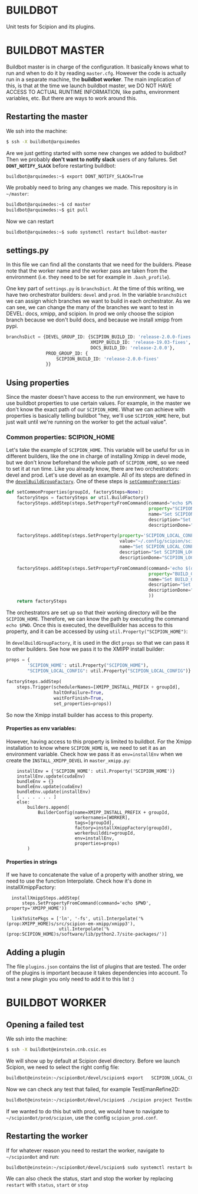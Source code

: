 # BUILDBOT

Unit tests for Scipion and its plugins.


# BUILDBOT MASTER

Buildbot master is in charge of the configuration. It basically knows what to run and when to do it by reading `master.cfg`. However the code is actually run in a separate machine, the **buildbot worker**. The main implication of this, is that at the time we launch buildbot master, we DO NOT HAVE ACCESS TO ACTUAL RUNTIME INFORMATION, like paths, environment variables, etc. But there are ways to work around this. 

## Restarting the master

We ssh into the machine: 

```bash
$ ssh -X buildbot@arquimedes
```

Are we just getting started with some new changes we added to buildbot? Then we probably **don't want to notify slack** users of any failures. Set **`DONT_NOTIFY_SLACK`** before restarting buildbot:

```bash
buildbot@arquimedes:~$ export DONT_NOTIFY_SLACK=True
```

We probably need to bring any changes we made. This repository is in `~/master`:
```bash
buildbot@arquimedes:~$ cd master
buildbot@arquimedes:~$ git pull
```

Now we can restart
```
buildbot@arquimedes:~$ sudo systemctl restart buildbot-master
```

## settings.py

In this file we can find all the constants that we need for the builders. Please note that the worker name and the worker pass are taken from the environment (i.e. they need to be set for example in `.bash_profile`).

One key part of `settings.py` is `branchsDict`. At the time of this writing, we have two orchestrator builders: `devel` and `prod`. In the variable `branchsDict` we can assign which branches we want to build in each orchestrator. As we can see, we can change the many of the branches we want to test in DEVEL: docs, xmipp, and scipion. In prod we only choose the scipion branch because we don't build docs, and because we install xmipp from pypi.

```python
branchsDict = {DEVEL_GROUP_ID: {SCIPION_BUILD_ID: 'release-2.0.0-fixes',
                                XMIPP_BUILD_ID: 'release-19.03-fixes',
                                DOCS_BUILD_ID: 'release-2.0.0'},
               PROD_GROUP_ID: {
                   SCIPION_BUILD_ID: 'release-2.0.0-fixes'
               }}
```

## Using properties
Since the master doesn't have access to the run environment, we have to use buildbot properties to use certain values. For example, in the master we don't know the exact path of our `SCIPION_HOME`. What we can achieve with properties is basically telling buildbot "hey, we'll use `SCIPION_HOME` here, but just wait until we're running on the worker to get the actual value". 

### Common properties: SCIPION_HOME
Let's take the example of `SCIPION_HOME`. This variable will be useful for us in different builders, like the one in charge of installing Xmipp in devel mode, but we don't know beforehand the whole path of `SCIPION_HOME`, so we need to set it at run time. Like you already know, there are two orchestrators: devel and prod. Let's use devel as an example. All of its steps are defined in the [`develBuildGroupFactory`](https://github.com/yaizar/buildbot/blob/master/master.cfg#L102). One of these steps is [`setCommonProperties`](https://github.com/yaizar/buildbot/blob/master/master.cfg#L106):

```python
def setCommonProperties(groupId, factorySteps=None):
    factorySteps = factorySteps or util.BuildFactory()
    factorySteps.addStep(steps.SetPropertyFromCommand(command="echo $PWD",
                                                      property="SCIPION_HOME",
                                                      name="Set SCIPION_HOME",
                                                      description="Set SCIPION_HOME",
                                                      descriptionDone="SCIPION_HOME set"))

    factorySteps.addStep(steps.SetProperty(property='SCIPION_LOCAL_CONFIG',
                                           value="~/.config/scipion/scipion_%s.conf" % groupId,
                                           name="Set SCIPION_LOCAL_CONFIG",
                                           description="Set SCIPION_LOCAL_CONFIG",
                                           descriptionDone="SCIPION_LOCAL_CONFIG set"))

    factorySteps.addStep(steps.SetPropertyFromCommand(command='echo $(dirname "$(pwd)")',
                                                      property="BUILD_GROUP_HOME",
                                                      name="Set BUILD_GROUP_HOME",
                                                      description="Set BUILD_GROUP_HOME",
                                                      descriptionDone="BUILD_GROUP_HOME set"
                                                      ))
    return factorySteps
```

The orchestrators are set up so that their working directory will be the `SCIPION_HOME`. Therefore, we can know the path by executing the command `echo $PWD`. Once this is executed, the develBuilder has access to this property, and it can be accessed by using `util.Property("SCIPION_HOME")`:

In `develBuildGroupFactory`, it is used in the dict `props` so that we can pass it to other builders. See how we pass it to the XMIPP install builder:
```python
props = {
        'SCIPION_HOME': util.Property("SCIPION_HOME"),
        "SCIPION_LOCAL_CONFIG": util.Property("SCIPION_LOCAL_CONFIG")}
        
factorySteps.addStep(
    steps.Trigger(schedulerNames=[XMIPP_INSTALL_PREFIX + groupId],
                  haltOnFailure=True,
                  waitForFinish=True,
                  set_properties=props))
```

So now the Xmipp install builder has access to this property. 

#### Properties as env variables:
However, having access to this property is limited to buildbot. For the Xmipp installation to know where `SCIPION_HOME` is, we need to set it as an environment variable. Check how we pass it as `env=installEnv` when we create the `INSTALL_XMIPP_DEVEL` in `master_xmipp.py`: 

```
    installEnv = {'SCIPION_HOME': util.Property('SCIPION_HOME')}
    installEnv.update(cudaEnv)
    bundleEnv = {}
    bundleEnv.update(cudaEnv)
    bundleEnv.update(installEnv)
    [ . . . . . . ]
    else:
        builders.append(
            BuilderConfig(name=XMIPP_INSTALL_PREFIX + groupId,
                          workernames=[WORKER],
                          tags=[groupId],
                          factory=installXmippFactory(groupId),
                          workerbuilddir=groupId,
                          env=installEnv,
                          properties=props)
        )
```

#### Properties in strings
If we have to concatenate the value of a property with another string, we need to use the function Interpolate. Check how it's done in installXmippFactory:

```
  installXmippSteps.addStep(
      steps.SetPropertyFromCommand(command='echo $PWD', property='XMIPP_HOME'))

  linkToSitePkgs = ['ln', '-fs', util.Interpolate('%(prop:XMIPP_HOME)s/src/scipion-em-xmipp/xmipp3'),
                    util.Interpolate('%(prop:SCIPION_HOME)s/software/lib/python2.7/site-packages/')]
```

## Adding a plugin

The file `plugins.json` contains the list of plugins that are tested. The order of the plugins is important because it takes dependencies into account. To test a new plugin you only need to add it to this list :)


# BUILDBOT WORKER

## Opening a failed test
We ssh into the machine: 

```bash
$ ssh -X buildbot@einstein.cnb.csic.es
```

We will show up by default at Scipion devel directory. Before we launch Scipion, we need to select the right config file:

```bash
buildbot@einstein:~/scipionBot/devel/scipion$ export   SCIPION_LOCAL_CONFIG=~/.config/scipion/scipion_devel.conf
```

Now we can check any test that failed, for example TestEmanRefine2D:
```bash
buildbot@einstein:~/scipionBot/devel/scipion$ ./scipion project TestEmanRefine2D
```

If we wanted to do this but with prod, we would have to navigate to `~/scipionBot/prod/scipion`, use the config `scipion_prod.conf`.

## Restarting the worker
If for whatever reason you need to restart the worker, navigate to `~/scipionBot` and run:

```bash
buildbot@einstein:~/scipionBot/devel/scipion$ sudo systemctl restart buildbot-worker
```
We can also check the status, start and stop the worker by replacing `restart` with `status`, `start` or `stop`

